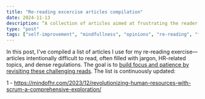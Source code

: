 ```yaml
---
title: "Re-reading excercise articles compilation"
date: 2024-11-13
description: “A collection of articles aimed at frustrating the reader and to be hard to read on purpose”
type: "post"
tags: ["self-improvement", "mindfullness", "opinions", "re-reading", "focus"]
---
```


In this post, I've compiled a list of articles I use for my re-reading exercise—articles intentionally difficult to read, often filled with jargon, HR-related topics, and dense regulations. The goal is to [build focus and patience by revisiting these challenging reads](https://techwebunraveled.xyz/posts/snap-out-of-it-how-i-m-learning-to-thrive-in-boredom-instead-of-scratching-it-away/#more-reps). The list is continuously updated:

1 - https://mindofhr.com/2023/12/revolutionizing-human-resources-with-scrum-a-comprehensive-exploration/